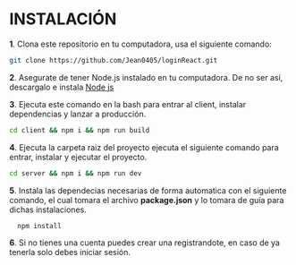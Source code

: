 # INSTALACIÓN

**1**. Clona este repositorio en tu computadora, usa el siguiente comando:

```bash
git clone https://github.com/Jean0405/loginReact.git
```

**2**. Asegurate de tener Node.js instalado en tu computadora. De no ser así, descargalo e instala [Node js](https://nodejs.org/es/download)

**3**. Ejecuta este comando en la bash para entrar al client, instalar dependencias y lanzar a producción.

```bash
cd client && npm i && npm run build
```
**4**. Ejecuta la carpeta raiz del proyecto ejecuta el siguiente comando para entrar, instalar y ejecutar el proyecto.

```bash
cd server && npm i && npm run dev
```

**5**. Instala las dependecias necesarias de forma automatica con el siguiente comando, el cual tomara el archivo **package.json** y lo tomara de guía para dichas instalaciones.

```bash
  npm install
```

**6**. Si no tienes una cuenta puedes crear una registrandote, en caso de ya tenerla solo debes iniciar sesión.